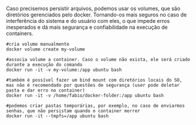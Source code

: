 Caso precisemos persistir arquivos, podemos usar os volumes, que são diretórios gerenciados pelo docker. Tornando-os mais seguros no caso de interferência do sistema e do usuário com eles, o que impede erros inesperados e dá mais segurança e confiabilidade na execução de containers.

```
#cria volume manualmente
docker volume create my-volume
```

```
#associa volume a container. Caso o volume não exista, ele será criado durante a execução do comando
docker run -it -v my-volume:/app ubuntu bash
```

```
#também é possível fazer um bind mount com diretórios locais do SO, mas não é recomendado por questões de segurança (user pode deletar pasta e dar erro no container)
docker run -it -v /home/fabio/docker-folder:/app ubuntu bash
```

```
#podemos criar pastas temporárias, por exemplo, no caso de enviarmos senhas, que não persistam quando o container morrer
docker run -it --tmpfs=/app ubuntu bash
```
